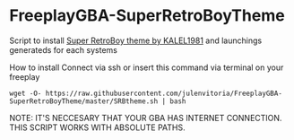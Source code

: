 # FreeplayGBA-SuperRetroBoyTheme

Script to install [Super RetroBoy theme by KALEL1981](https://github.com/KALEL1981/es-theme-Super-Retroboy) and launchings generateds for each systems

How to install
Connect via ssh or insert this command  via terminal on your freeplay

    wget -O- https://raw.githubusercontent.com/julenvitoria/FreeplayGBA-SuperRetroBoyTheme/master/SRBtheme.sh | bash


NOTE: IT'S NECCESARY THAT YOUR GBA HAS INTERNET CONNECTION.  THIS SCRIPT WORKS WITH ABSOLUTE PATHS.
